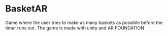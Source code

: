 # BasketAR
 Game where the user tries to make as many baskets as possible before the timer runs out. The game is made with unity and AR FOUNDATION

